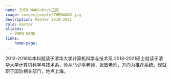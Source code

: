 ```yaml
---
name: ZHEN WANG<br/>王振
image: images/people/ZHENWANG.jpg
description: Master 2018-2021
role: master
aliases:
  - ZHEN WANG
links: 
    home-page: 
---
```


2012-2016年本科就读于清华大学计算机科学与技术系 2018-2021硕士就读于清华大学计算机科学与技术系，师从马少平老师，张敏老师，方向为推荐系统。现就职于国防相关部门，地点上海。